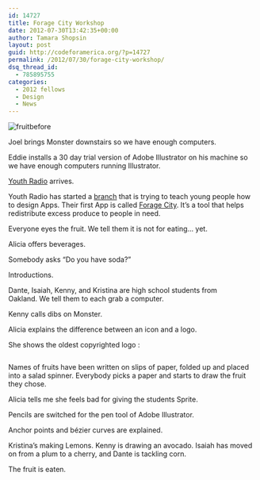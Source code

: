 ```yaml
---
id: 14727
title: Forage City Workshop
date: 2012-07-30T13:42:35+00:00
author: Tamara Shopsin
layout: post
guid: http://codeforamerica.org/?p=14727
permalink: /2012/07/30/forage-city-workshop/
dsq_thread_id:
  - 785895755
categories:
  - 2012 fellows
  - Design
  - News
---
```

![](http://codeforamerica.org/wp-content/uploads/2012/06/fruitbefore.png "fruitbefore")

Joel brings Monster downstairs so we have enough computers.

Eddie installs a 30 day trial version of Adobe Illustrator on his machine so we have enough computers running Illustrator.

<a href="http://www.youthradio.org/" target="_blank">Youth Radio</a> arrives.

Youth Radio has started a <a href="http://mobileapplab.wordpress.com/" target="_blank">branch</a> that is trying to teach young people how to design Apps. Their first App is called <a href="http://mobileapplab.wordpress.com/2011/03/05/forage-city/" target="_blank">Forage City</a>. It&#8217;s a tool that helps redistribute excess produce to people in need.

Everyone eyes the fruit. We tell them it is not for eating&#8230; yet.

Alicia offers beverages.
  
Somebody asks &#8220;Do you have soda?&#8221;

Introductions.
  
Dante, Isaiah, Kenny, and Kristina are high school students from Oakland. We tell them to each grab a computer.

Kenny calls dibs on Monster.

Alicia explains the difference between an icon and a logo.
  
She shows the oldest copyrighted logo :

<img class="alignnone size-full wp-image-14733" title="beer-bass-ale-logo" src="http://codeforamerica.org/wp-content/uploads/2012/06/beer-bass-ale-logo1.gif" alt="" />

Names of fruits have been written on slips of paper, folded up and placed into a salad spinner. Everybody picks a paper and starts to draw the fruit they chose.

Alicia tells me she feels bad for giving the students Sprite.

Pencils are switched for the pen tool of Adobe Illustrator.

Anchor points and bézier curves are explained.

Kristina’s making Lemons. Kenny is drawing an avocado. Isaiah has moved on from a plum to a cherry, and Dante is tackling corn.

The fruit is eaten.

&nbsp;

<img class="alignnone size-full wp-image-14734" title="forageicons" src="http://codeforamerica.org/wp-content/uploads/2012/06/forageicons1.png" alt="" />